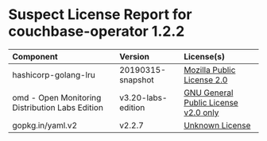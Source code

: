 
Suspect License Report for couchbase-operator 1.2.2
===================================================

|Component|Version|License(s)|
| :--- | :--- | :--- |
|hashicorp-golang-lru|20190315-snapshot|[Mozilla Public License 2.0](../../license-data/ce3dd63e-c569-4cea-986a-46bc5efe9896.txt)|
|omd - Open Monitoring Distribution Labs Edition|v3.20-labs-edition|[GNU General Public License v2.0 only](../../license-data/0289ba34-8fe7-41db-82e0-49c28b9c2414.txt)|
|gopkg.in/yaml.v2|v2.2.7|[Unknown License](../../license-data/00000000-0010-0000-0000-000000000000.txt)|
